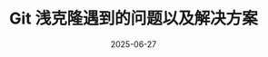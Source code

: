 ---
title: Git 浅克隆遇到的问题以及解决方案
description:
date: 2025-06-27
lastmod: 2025-06-27
image:
categories:
    - 技术
tags:
    - hugo
    - bash
    - 脚本
---